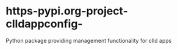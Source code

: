 # https-pypi.org-project-clldappconfig-
Python package providing management functionality for clld apps
